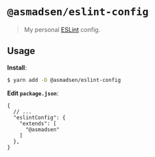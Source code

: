 # `@asmadsen/eslint-config`

> My personal [ESLint](https://eslint.org) config.

## Usage

**Install**:

```bash
$ yarn add -D @asmadsen/eslint-config
```

**Edit `package.json`**:

```jsonc
{
  // ...
  "eslintConfig": {
    "extends": [
      "@asmadsen"
    ]
  },
}
```
